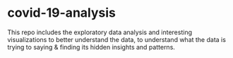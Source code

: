 # covid-19-analysis
This repo includes the exploratory data analysis and interesting visualizations to better understand the data, to understand what the data is trying to saying &amp; finding its hidden insights and patterns.
